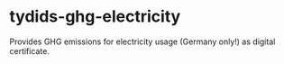 # tydids-ghg-electricity
Provides GHG emissions for electricity usage (Germany only!) as digital certificate.
